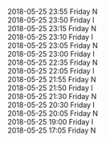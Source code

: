 2018-05-25 23:55 Friday  N  
2018-05-25 23:50 Friday  I  
2018-05-25 23:15 Friday  N  
2018-05-25 23:10 Friday  I  
2018-05-25 23:05 Friday  N  
2018-05-25 23:00 Friday  I  
2018-05-25 22:35 Friday  N  
2018-05-25 22:05 Friday  I  
2018-05-25 21:55 Friday  N  
2018-05-25 21:50 Friday  I  
2018-05-25 21:30 Friday  N  
2018-05-25 20:30 Friday  I  
2018-05-25 20:05 Friday  N  
2018-05-25 19:00 Friday  I  
2018-05-25 17:05 Friday  N  
